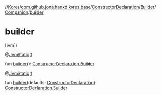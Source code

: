 //[Kores](../../../../../index.md)/[com.github.jonathanxd.kores.base](../../../index.md)/[ConstructorDeclaration](../../index.md)/[Builder](../index.md)/[Companion](index.md)/[builder](builder.md)

# builder

[jvm]\

@[JvmStatic](https://kotlinlang.org/api/latest/jvm/stdlib/kotlin.jvm/-jvm-static/index.html)()

fun [builder](builder.md)(): [ConstructorDeclaration.Builder](../index.md)

@[JvmStatic](https://kotlinlang.org/api/latest/jvm/stdlib/kotlin.jvm/-jvm-static/index.html)()

fun [builder](builder.md)(defaults: [ConstructorDeclaration](../../index.md)): [ConstructorDeclaration.Builder](../index.md)
